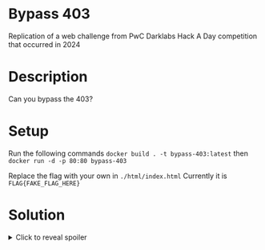 # Bypass 403

Replication of a web challenge from PwC Darklabs Hack A Day competition that occurred in 2024

# Description

Can you bypass the 403?

# Setup

Run the following commands
`docker build . -t bypass-403:latest`
then 
`docker run -d -p 80:80 bypass-403`

Replace the flag with your own in `./html/index.html`
Currently it is `FLAG{FAKE_FLAG_HERE}`

# Solution

<details>
  <summary>Click to reveal spoiler</summary>
  
  Add a `X-Forwarded-For: 127.0.0.1` header to the request. You can do this either in the Network panel of your preferred browser or in Burp Suite Community/Pro Version
  ![image](https://github.com/user-attachments/assets/f70a4d5a-48eb-4562-9c66-226d4db43a10)

</details>
